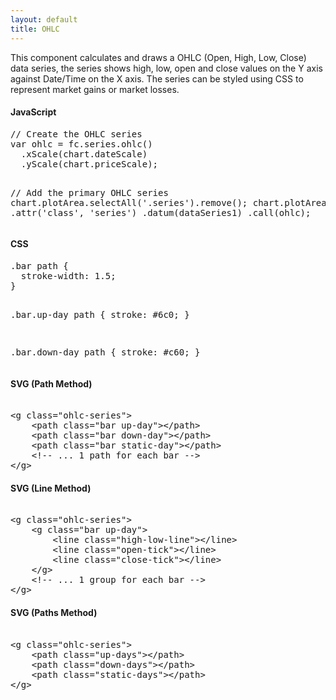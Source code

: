 ```yaml
---
layout: default
title: OHLC
---
```


This component calculates and draws a OHLC (Open, High, Low, Close) data series, the series shows high, low, open and close values on the Y axis against Date/Time on the X axis. The series can be styled using CSS to represent market gains or market losses.

<div id="example_ohlc" class="chart"> </div>

<div class="tabs">
  <div>
    <h4>JavaScript</h4>
<pre>
// Create the OHLC series
var ohlc = fc.series.ohlc()
  .xScale(chart.dateScale)
  .yScale(chart.priceScale);

// Add the primary OHLC series
chart.plotArea.selectAll('.series').remove();
chart.plotArea.append('g')
  .attr('class', 'series')
  .datum(dataSeries1)
  .call(ohlc);
</pre>
  </div>
  <div>
    <h4>CSS</h4>
<pre>
.bar path { 
  stroke-width: 1.5;
}

.bar.up-day path {
  stroke: #6c0;
}

.bar.down-day path {
  stroke: #c60;
}
</pre>
  </div>
  <div>
    <h4>SVG (Path Method)</h4>
<xmp>
<g class="ohlc-series">
    <path class="bar up-day"></path>
    <path class="bar down-day"></path>
    <path class="bar static-day"></path>
    <!-- ... 1 path for each bar -->
</g>
</xmp>
  </div>
  <div>
    <h4>SVG (Line Method)</h4>
<xmp>
<g class="ohlc-series">
    <g class="bar up-day">
        <line class="high-low-line"></line>
        <line class="open-tick"></line>
        <line class="close-tick"></line>
    </g>
    <!-- ... 1 group for each bar -->
</g>
</xmp>
  </div>
  <div>
    <h4>SVG (Paths Method)</h4>
<xmp>
<g class="ohlc-series">
    <path class="up-days"></path>
    <path class="down-days"></path>
    <path class="static-days"></path>
</g>
</xmp>
  </div>
</div>

<script type="text/javascript">
  var chart = createPlotArea(dataSeries1, '#example_ohlc');

  // Create the OHLC series
  var ohlc = fc.series.ohlc()
    .xScale(chart.dateScale)
    .yScale(chart.priceScale);

  // Add the primary OHLC series
  chart.plotArea.selectAll('.series').remove();
  chart.plotArea.append('g')
    .attr('class', 'series')
    .datum(dataSeries1)
    .call(ohlc);
</script>
